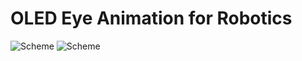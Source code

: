 # OLED Eye Animation for Robotics
![Scheme](https://github.com/MasterArcanum/Kozmo_emotion/blob/main/scheme.png)
![Scheme](https://github.com/MasterArcanum/Kozmo_emotion/blob/main/emotion.png)


